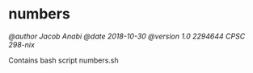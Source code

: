 # numbers

*@author Jacob Anabi
@date 2018-10-30
@version 1.0
2294644
CPSC 298-nix*

Contains bash script numbers.sh